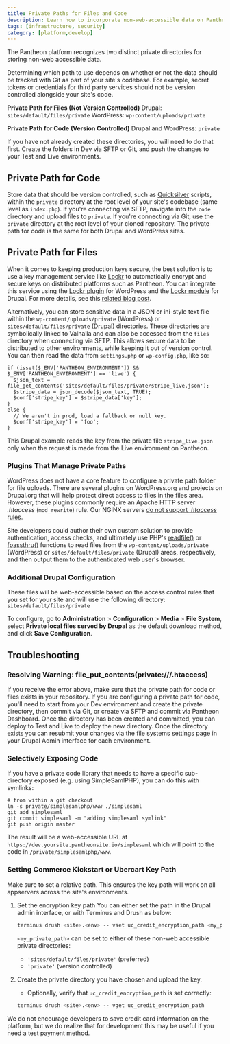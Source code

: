 ```yaml
---
title: Private Paths for Files and Code
description: Learn how to incorporate non-web-accessible data on Pantheon's platform.
tags: [infrastructure, security]
category: [platform,develop]
---
```

The Pantheon platform recognizes two distinct private directories for storing non-web accessible data.

Determining which path to use depends on whether or not the data should be tracked with Git as part of your site's codebase. For example, secret tokens or credentials for third party services should not be version controlled alongside your site's code.

**Private Path for Files (Not Version Controlled)**
Drupal: `sites/default/files/private`
WordPress: `wp-content/uploads/private`

**Private Path for Code (Version Controlled)**
Drupal and WordPress: `private`

<Alert title="Note" type="info">
If you have not already created these directories, you will need to do that first. Create the folders in Dev via SFTP or Git, and push the changes to your Test and Live environments.
</Alert>

## Private Path for Code
Store data that should be version controlled, such as [Quicksilver](/quicksilver) scripts, within the `private` directory at the root level of your site's codebase (same level as `index.php`). If you're connecting via SFTP, navigate into the `code` directory and upload files to `private`. If you're connecting via Git, use the `private` directory at the root level of your cloned repository. The private path for code is the same for both Drupal and WordPress sites.

## Private Path for Files
When it comes to keeping production keys secure, the best solution is to use a key management service like [Lockr](https://lockr.io/) to automatically encrypt and secure keys on distributed platforms such as Pantheon. You can integrate this service using the [Lockr plugin](https://wordpress.org/plugins/lockr/) for WordPress and the [Lockr module](https://www.drupal.org/project/lockr) for Drupal. For more details, see this [related blog post](https://pantheon.io/blog/key-drupal-security).

Alternatively, you can store sensitive data in a JSON or ini-style text file within the `wp-content/uploads/private` (WordPress) or `sites/default/files/private` (Drupal) directories. These directories are symbolically linked to Valhalla and can also be accessed from the `files` directory when connecting via SFTP. This allows secure data to be distributed to other environments, while keeping it out of version control. You can then read the data from `settings.php` or `wp-config.php`, like so:
```
if (isset($_ENV['PANTHEON_ENVIRONMENT']) && $_ENV['PANTHEON_ENVIRONMENT'] == 'live') {
  $json_text = file_get_contents('sites/default/files/private/stripe_live.json');
  $stripe_data = json_decode($json_text, TRUE);
  $conf['stripe_key'] = $stripe_data['key'];
}
else {
  // We aren't in prod, load a fallback or null key.
  $conf['stripe_key'] = 'foo';
}
```
This Drupal example reads the key from the private file `stripe_live.json` only when the request is made from the Live environment on Pantheon.

### Plugins That Manage Private Paths

WordPress does not have a core feature to configure a private path folder for file uploads. There are several plugins on WordPress.org and projects on Drupal.org that will help protect direct access to files in the files area. However, these plugins commonly require an Apache HTTP server *.htaccess* (`mod_rewrite`) rule. Our NGINX servers [do not support *.htaccess* rules](/platform-considerations/#htaccess).

Site developers could author their own custom solution to provide authentication, access checks, and ultimately use PHP's [readfile()](http://php.net/readfile/) or [fpassthru()](http://php.net/fpassthru/) functions to read files from the `wp-content/uploads/private` (WordPress) or `sites/default/files/private` (Drupal) areas, respectively, and then output them to the authenticated web user's browser.

### Additional Drupal Configuration

These files will be web-accessible based on the access control rules that you set for your site and will use the following directory: `sites/default/files/private`

To configure, go to **Administration** > **Configuration** > **Media** > **File System**, select **Private local files served by Drupal** as the default download method, and click **Save Configuration**.


## Troubleshooting

### Resolving Warning: file_put_contents(private:///.htaccess)

If you receive the error above, make sure that the private path for code or files exists in your repository. If you are configuring a private path for code, you'll need to start from your Dev environment and create the private directory, then commit via Git, or create via SFTP and commit via Pantheon Dashboard. Once the directory has been created and committed, you can deploy to Test and Live to deploy the new directory. Once the directory exists you can resubmit your changes via the file systems settings page in your Drupal Admin interface for each environment.

### Selectively Exposing Code

If you have a private code library that needs to have a specific sub-directory exposed (e.g. using SimpleSamlPHP), you can do this with symlinks:

    # from within a git checkout
    ln -s private/simplesamlphp/www ./simplesaml
    git add simplesaml
    git commit simplesaml -m "adding simplesaml symlink"
    git push origin master

The result will be a web-accessible URL at `https://dev.yoursite.pantheonsite.io/simplesaml` which will point to the code in `/private/simplesamlphp/www`.

### Setting Commerce Kickstart or Ubercart Key Path

Make sure to set a relative path. This ensures the key path will work on all appservers across the site's environments.


1. Set the encryption key path
You can either set the path in the Drupal admin interface, or with Terminus and Drush as below:

   ```bash
   terminus drush <site>.<env> -- vset uc_credit_encryption_path <my_private_path>
   ```

   `<my_private_path>` can be set to either of these non-web accessible private directories:

    - `'sites/default/files/private'` (preferred)
    - `'private'` (version controlled)

2. Create the private directory you have chosen and upload the key.

    * Optionally, verify that `uc_credit_encryption_path` is set correctly:

     ```bash
     terminus drush <site>.<env> -- vget uc_credit_encryption_path
     ```

<Alert title="Note" type="info">
We do not encourage developers to save credit card information on the platform, but we do realize that for development this may be useful if you need a test payment method.
</Alert>
